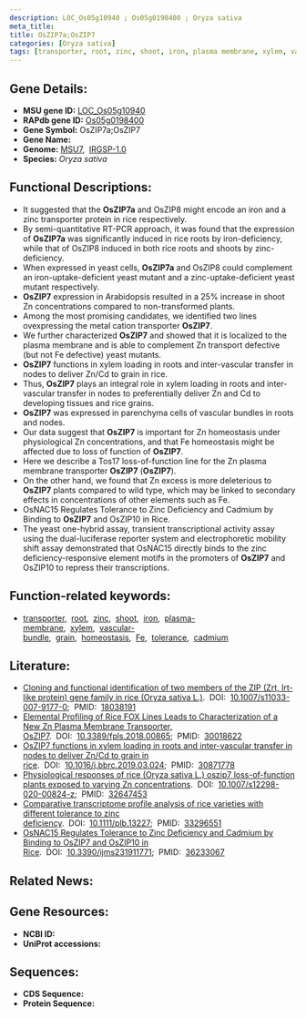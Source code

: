 ```yaml
---
description: LOC_Os05g10940 ; Os05g0198400 ; Oryza sativa
meta_title:
title: OsZIP7a;OsZIP7
categories: [Oryza sativa]
tags: [transporter, root, zinc, shoot, iron, plasma membrane, xylem, vascular bundle, grain, homeostasis, Fe, tolerance, cadmium]
---
```


## Gene Details:
- **MSU gene ID:** [LOC_Os05g10940](http://rice.uga.edu/cgi-bin/ORF_infopage.cgi?orf=LOC_Os05g10940)  
- **RAPdb gene ID:** [Os05g0198400](https://rapdb.dna.affrc.go.jp/locus/?name=Os05g0198400)  
- **Gene Symbol:** OsZIP7a;OsZIP7
- **Gene Name:**
- **Genome:**  [MSU7](http://rice.uga.edu/),&nbsp;&nbsp;[IRGSP-1.0](https://rapdb.dna.affrc.go.jp/download/irgsp1.html)
- **Species:** *Oryza sativa*

## Functional Descriptions:
   - It suggested that the **OsZIP7a** and OsZIP8 might encode an iron and a zinc transporter protein in rice respectively.
   - By semi-quantitative RT-PCR approach, it was found that the expression of **OsZIP7a** was significantly induced in rice roots by iron-deficiency, while that of OsZIP8 induced in both rice roots and shoots by zinc-deficiency.
   - When expressed in yeast cells, **OsZIP7a** and OsZIP8 could complement an iron-uptake-deficient yeast mutant and a zinc-uptake-deficient yeast mutant respectively.
   - **OsZIP7** expression in Arabidopsis resulted in a 25% increase in shoot Zn concentrations compared to non-transformed plants.
   - Among the most promising candidates, we identified two lines ovexpressing the metal cation transporter **OsZIP7**.
   - We further characterized **OsZIP7** and showed that it is localized to the plasma membrane and is able to complement Zn transport defective (but not Fe defective) yeast mutants.
   - **OsZIP7** functions in xylem loading in roots and inter-vascular transfer in nodes to deliver Zn/Cd to grain in rice.
   - Thus, **OsZIP7** plays an integral role in xylem loading in roots and inter-vascular transfer in nodes to preferentially deliver Zn and Cd to developing tissues and rice grains.
   - **OsZIP7** was expressed in parenchyma cells of vascular bundles in roots and nodes.
   - Our data suggest that **OsZIP7** is important for Zn homeostasis under physiological Zn concentrations, and that Fe homeostasis might be affected due to loss of function of **OsZIP7**.
   - Here we describe a Tos17 loss-of-function line for the Zn plasma membrane transporter **OsZIP7** (**OsZIP7**).
   - On the other hand, we found that Zn excess is more deleterious to **OsZIP7** plants compared to wild type, which may be linked to secondary effects in concentrations of other elements such as Fe.
   - OsNAC15 Regulates Tolerance to Zinc Deficiency and Cadmium by Binding to **OsZIP7** and OsZIP10 in Rice.
   - The yeast one-hybrid assay, transient transcriptional activity assay using the dual-luciferase reporter system and electrophoretic mobility shift assay demonstrated that OsNAC15 directly binds to the zinc deficiency-responsive element motifs in the promoters of **OsZIP7** and OsZIP10 to repress their transcriptions.

## Function-related keywords:
   - [transporter](/tags/transporter/),&nbsp;&nbsp;[root](/tags/root/),&nbsp;&nbsp;[zinc](/tags/zinc/),&nbsp;&nbsp;[shoot](/tags/shoot/),&nbsp;&nbsp;[iron](/tags/iron/),&nbsp;&nbsp;[plasma-membrane](/tags/plasma-membrane/),&nbsp;&nbsp;[xylem](/tags/xylem/),&nbsp;&nbsp;[vascular-bundle](/tags/vascular-bundle/),&nbsp;&nbsp;[grain](/tags/grain/),&nbsp;&nbsp;[homeostasis](/tags/homeostasis/),&nbsp;&nbsp;[Fe](/tags/Fe/),&nbsp;&nbsp;[tolerance](/tags/tolerance/),&nbsp;&nbsp;[cadmium](/tags/cadmium/)

## Literature:
   - [Cloning and functional identification of two members of the ZIP (Zrt, Irt-like protein) gene family in rice (Oryza sativa L.)](https://www.doi.org/10.1007/s11033-007-9177-0).&nbsp;&nbsp;DOI:&nbsp;&nbsp;[10.1007/s11033-007-9177-0](https://www.doi.org/10.1007/s11033-007-9177-0);&nbsp;&nbsp;PMID:&nbsp;&nbsp;[18038191](https://pubmed.ncbi.nlm.nih.gov/18038191/)
   - [Elemental Profiling of Rice FOX Lines Leads to Characterization of a New Zn Plasma Membrane Transporter, OsZIP7](https://www.doi.org/10.3389/fpls.2018.00865).&nbsp;&nbsp;DOI:&nbsp;&nbsp;[10.3389/fpls.2018.00865](https://www.doi.org/10.3389/fpls.2018.00865);&nbsp;&nbsp;PMID:&nbsp;&nbsp;[30018622](https://pubmed.ncbi.nlm.nih.gov/30018622/)
   - [OsZIP7 functions in xylem loading in roots and inter-vascular transfer in nodes to deliver Zn/Cd to grain in rice](https://www.doi.org/10.1016/j.bbrc.2019.03.024).&nbsp;&nbsp;DOI:&nbsp;&nbsp;[10.1016/j.bbrc.2019.03.024](https://www.doi.org/10.1016/j.bbrc.2019.03.024);&nbsp;&nbsp;PMID:&nbsp;&nbsp;[30871778](https://pubmed.ncbi.nlm.nih.gov/30871778/)
   - [Physiological responses of rice (Oryza sativa L.) oszip7 loss-of-function plants exposed to varying Zn concentrations](https://www.doi.org/10.1007/s12298-020-00824-z).&nbsp;&nbsp;DOI:&nbsp;&nbsp;[10.1007/s12298-020-00824-z](https://www.doi.org/10.1007/s12298-020-00824-z);&nbsp;&nbsp;PMID:&nbsp;&nbsp;[32647453](https://pubmed.ncbi.nlm.nih.gov/32647453/)
   - [Comparative transcriptome profile analysis of rice varieties with different tolerance to zinc deficiency](https://www.doi.org/10.1111/plb.13227).&nbsp;&nbsp;DOI:&nbsp;&nbsp;[10.1111/plb.13227](https://www.doi.org/10.1111/plb.13227);&nbsp;&nbsp;PMID:&nbsp;&nbsp;[33296551](https://pubmed.ncbi.nlm.nih.gov/33296551/)
   - [OsNAC15 Regulates Tolerance to Zinc Deficiency and Cadmium by Binding to OsZIP7 and OsZIP10 in Rice](https://www.doi.org/10.3390/ijms231911771).&nbsp;&nbsp;DOI:&nbsp;&nbsp;[10.3390/ijms231911771](https://www.doi.org/10.3390/ijms231911771);&nbsp;&nbsp;PMID:&nbsp;&nbsp;[36233067](https://pubmed.ncbi.nlm.nih.gov/36233067/)

## Related News:

## Gene Resources:
- **NCBI ID:**  []()
- **UniProt accessions:** [](https://www.uniprot.org/uniprotkb//entry)

## Sequences:
- **CDS Sequence:**
- **Protein Sequence:**
